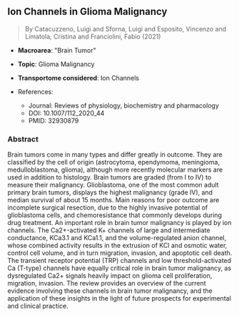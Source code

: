 ## Ion Channels in Glioma Malignancy

> By Catacuzzeno, Luigi and Sforna, Luigi and Esposito, Vincenzo and Limatola, Cristina and Franciolini, Fabio (2021)

- **Macroarea**: "Brain Tumor"
- **Topic**: Glioma Malignancy
- **Transportome considered**: Ion Channels

- References:
  - Journal: Reviews of physiology, biochemistry and pharmacology
  - DOI: 10.1007/112_2020_44
  - PMID: 32930879

### Abstract

Brain tumors come in many types and differ greatly in outcome. They are classified by the cell of origin (astrocytoma, ependymoma, meningioma, medulloblastoma, glioma), although more recently molecular markers are used in addition to histology. Brain tumors are graded (from I to IV) to measure their malignancy. Glioblastoma, one of the most common adult primary brain tumors, displays the highest malignancy (grade IV), and median survival of about 15 months. Main reasons for poor outcome are incomplete surgical resection, due to the highly invasive potential of glioblastoma cells, and chemoresistance that commonly develops during drug treatment. An important role in brain tumor malignancy is played by ion channels. The Ca2+-activated K+ channels of large and intermediate conductance, KCa3.1 and KCa1.1, and the volume-regulated anion channel, whose combined activity results in the extrusion of KCl and osmotic water, control cell volume, and in turn migration, invasion, and apoptotic cell death. The transient receptor potential (TRP) channels and low threshold-activated Ca (T-type) channels have equally critical role in brain tumor malignancy, as dysregulated Ca2+ signals heavily impact on glioma cell proliferation, migration, invasion. The review provides an overview of the current evidence involving these channels in brain tumor malignancy, and the application of these insights in the light of future prospects for experimental and clinical practice.
